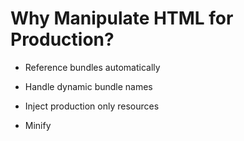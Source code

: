 # Why Manipulate HTML for Production?

* Reference bundles automatically

* Handle dynamic bundle names

* Inject production only resources

* Minify